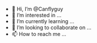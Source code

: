- 👋 Hi, I’m @Canflyguy
- 👀 I’m interested in ...
- 🌱 I’m currently learning ...
- 💞️ I’m looking to collaborate on ...
- 📫 How to reach me ...

<!---
Canflyguy/Canflyguy is a ✨ special ✨ repository because its `README.md` (this file) appears on your GitHub profile.
You can click the Preview link to take a look at your changes.
--->
